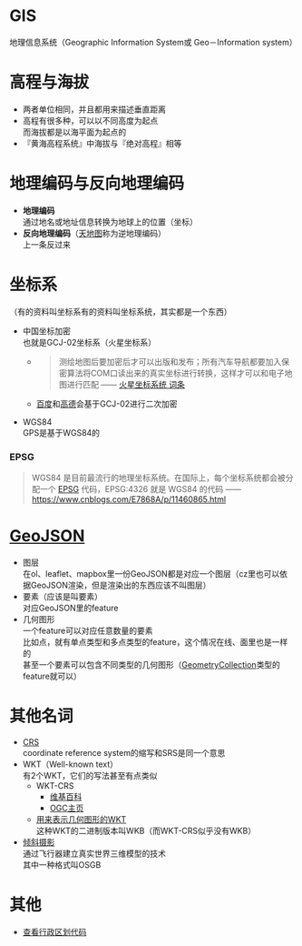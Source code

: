 # GIS

地理信息系统（Geographic Information System或 Geo－Information system）



# 高程与海拔

- 两者单位相同，并且都用来描述垂直距离  
- 高程有很多种，可以以不同高度为起点  
  而海拔都是以海平面为起点的
- 『黄海高程系统』中海拔与『绝对高程』相等



# 地理编码与反向地理编码

- **地理编码**  
  通过地名或地址信息转换为地球上的位置（坐标）
- **反向地理编码**（[天地图](http://lbs.tianditu.gov.cn/server/geocoding.html)称为逆地理编码）  
  上一条反过来



# 坐标系

（有的资料叫坐标系有的资料叫坐标系统，其实都是一个东西）

- 中国坐标加密  
  也就是GCJ-02坐标系（火星坐标系）
  
  - > 测绘地图后要加密后才可以出版和发布；所有汽车导航都要加入保密算法将COM口读出来的真实坐标进行转换，这样才可以和电子地图进行匹配  —— [火星坐标系统 词条](https://baike.baidu.com/item/%E7%81%AB%E6%98%9F%E5%9D%90%E6%A0%87%E7%B3%BB%E7%BB%9F/6734069?fr=aladdin)
  
  - [百度](https://lbsyun.baidu.com/index.php?title=coordinate)和[高德](https://lbs.amap.com/api/webservice/guide/api/convert/)会基于GCJ-02进行二次加密
  
- WGS84  
  GPS是基于WGS84的



### EPSG

> WGS84 是目前最流行的地理坐标系统。在国际上，每个坐标系统都会被分配一个 [EPSG](https://epsg.io/) 代码，EPSG:4326 就是 WGS84 的代码 —— https://www.cnblogs.com/E7868A/p/11460865.html



# [GeoJSON](https://geojson.org/)

- 图层  
  在ol、leaflet、mapbox里一份GeoJSON都是对应一个图层（cz里也可以依据GeoJSON渲染，但是渲染出的东西应该不叫图层）
- 要素（应该是叫要素）  
  对应GeoJSON里的feature
- 几何图形  
  一个feature可以对应任意数量的要素  
  比如点，就有单点类型和多点类型的feature，这个情况在线、面里也是一样的  
  甚至一个要素可以包含不同类型的几何图形（[GeometryCollection](https://datatracker.ietf.org/doc/html/rfc7946#section-3.1.8)类型的feature就可以）





# 其他名词

- [CRS](https://en.wikipedia.org/wiki/Spatial_reference_system)  
  coordinate reference system的缩写和SRS是同一个意思
- WKT（Well-known text）  
  有2个WKT，它们的写法甚至有点类似
  - WKT-CRS  
    - [维基百科](https://en.wikipedia.org/wiki/Well-known_text_representation_of_coordinate_reference_systems)  
    - [OGC主页](https://www.ogc.org/standards/wkt-crs)
  - [用来表示几何图形的WKT](https://en.wikipedia.org/wiki/Well-known_text_representation_of_geometry)  
    这种WKT的二进制版本叫WKB（而WKT-CRS似乎没有WKB）
- [倾斜摄影](https://baike.baidu.com/item/%E5%80%BE%E6%96%9C%E6%91%84%E5%BD%B1)  
  通过飞行器建立真实世界三维模型的技术  
  其中一种格式叫OSGB



# 其他

- [查看行政区划代码](http://www.mca.gov.cn/article/sj/xzqh/1980/)
